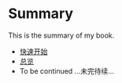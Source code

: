 # Summary

This is the summary of my book.

* [快速开始](docs/getstarted.md)
* [总览](docs/overview.md)
* To be continued ...未完待续...